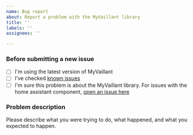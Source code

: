 ```yaml
---
name: Bug report
about: Report a problem with the MyVaillant library
title: ''
labels: ''
assignees: ''

---
```


### Before submitting a new issue

- [ ] I'm using the latest version of MyVaillant
- [ ] I've checked [known issues](https://rmalbrecht.com/MyVaillant-component/#known-issues)
- [ ] I'm sure this problem is about the MyVaillant library. For issues with the home assistant component, [open an issue here](https://github.com/rmalbrecht/MyVaillant-component/issues/new/choose)

### Problem description

Please describe what you were trying to do, what happened, and what you expected to happen.
